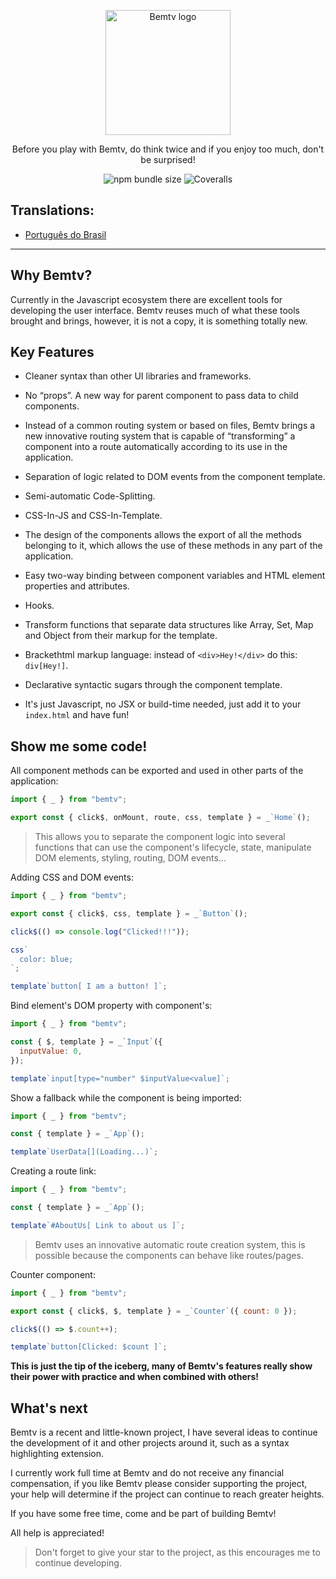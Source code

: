 <p align='center'>
  <img  src='https://github.com/diogoneves07/bentivejs/blob/main/assets/bemtv-logo-2.png'  alt='Bemtv logo' height='200px'>
  <a href="https://coveralls.io/github/diogoneves07/bemtvjs">
</a>
</p>

<p align="center">Before you play with Bemtv, do think twice and if you enjoy too much, don't be surprised!
</p>

<p align="center">

<img alt="npm bundle size" src="https://img.shields.io/bundlephobia/minzip/bemtv?style=for-the-badge">

<img alt="Coveralls" src="https://img.shields.io/coverallsCoverage/github/diogoneves07/bemtvjs?label=Test%20coverage&style=for-the-badge">
</p>

## Translations:

- [Português do Brasil](https://github.com/diogoneves07/bemtvjs/blob/main/translations/README-PT_BR.md)

<hr>

## Why Bemtv?

Currently in the Javascript ecosystem there are excellent tools for developing the user interface. Bemtv reuses much of what these tools brought and brings, however, it is not a copy, it is something totally new.

## Key Features

- Cleaner syntax than other UI libraries and frameworks.

- No “props”. A new way for parent component to pass data to child components.

- Instead of a common routing system or based on files, Bemtv brings a new innovative routing system that is capable of “transforming” a component into a route automatically according to its use in the application.

- Separation of logic related to DOM events from the component template.

- Semi-automatic Code-Splitting.

- CSS-In-JS and CSS-In-Template.

- The design of the components allows the export of all the methods belonging to it, which allows the use of these methods in any part of the application.

- Easy two-way binding between component variables and HTML element properties and attributes.

- Hooks.

- Transform functions that separate data structures like Array, Set, Map and Object from their markup for the template.

- Brackethtml markup language: instead of `<div>Hey!</div>` do this: `div[Hey!]`.

- Declarative syntactic sugars through the component template.

- It's just Javascript, no JSX or build-time needed, just add it to your `index.html` and have fun!

## Show me some code!

All component methods can be exported and used in other parts of the application:

```javascript
import { _ } from "bemtv";

export const { click$, onMount, route, css, template } = _`Home`();
```

> This allows you to separate the component logic into several functions that can use the component's lifecycle, state, manipulate DOM elements, styling, routing, DOM events...

Adding CSS and DOM events:

```javascript
import { _ } from "bemtv";

export const { click$, css, template } = _`Button`();

click$(() => console.log("Clicked!!!"));

css`
  color: blue;
`;

template`button[ I am a button! ]`;
```

Bind element's DOM property with component's:

```javascript
import { _ } from "bemtv";

const { $, template } = _`Input`({
  inputValue: 0,
});

template`input[type="number" $inputValue<value]`;
```

Show a fallback while the component is being imported:

```javascript
import { _ } from "bemtv";

const { template } = _`App`();

template`UserData[](Loading...)`;
```

Creating a route link:

```javascript
import { _ } from "bemtv";

const { template } = _`App`();

template`#AboutUs[ Link to about us ]`;
```

> Bemtv uses an innovative automatic route creation system, this is possible because the components can behave like routes/pages.

Counter component:

```javascript
import { _ } from "bemtv";

export const { click$, $, template } = _`Counter`({ count: 0 });

click$(() => $.count++);

template`button[Clicked: $count ]`;
```

**This is just the tip of the iceberg, many of Bemtv's features really show their power with practice and when combined with others!**

## What's next

Bemtv is a recent and little-known project, I have several ideas to continue the development of it and other projects around it, such as a syntax highlighting extension.

I currently work full time at Bemtv and do not receive any financial compensation, if you like Bemtv please consider supporting the project, your help will determine if the project can continue to reach greater heights.

If you have some free time, come and be part of building Bemtv!

All help is appreciated!

> Don't forget to give your star to the project, as this encourages me to continue developing.
